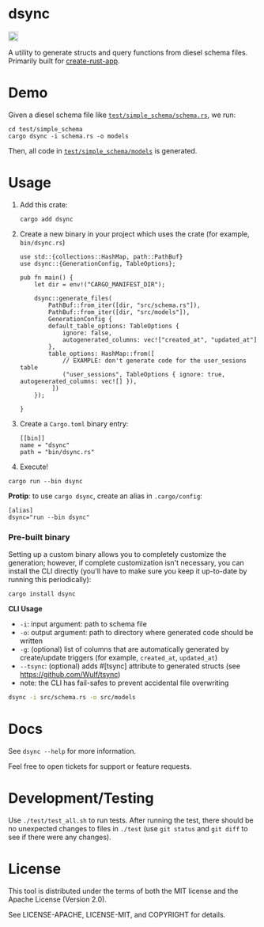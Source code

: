 # dsync

<a href="https://crates.io/crates/dsync"><img src="https://img.shields.io/crates/v/dsync.svg?style=for-the-badge" height="20" alt="License: MIT OR Apache-2.0" /></a>

A utility to generate structs and query functions from diesel schema files. Primarily built for [create-rust-app](https://github.com/Wulf/create-rust-app).

# Demo

Given a diesel schema file like [`test/simple_schema/schema.rs`](test/simple_schema/schema.rs), we run:

```
cd test/simple_schema
cargo dsync -i schema.rs -o models
```

Then, all code in [`test/simple_schema/models`](test/simple_schema/models) is generated.

# Usage

1. Add this crate:

    ```
    cargo add dsync
    ```

2. Create a new binary in your project which uses the crate (for example, `bin/dsync.rs`)

   ```
   use std::{collections::HashMap, path::PathBuf}
   use dsync::{GenerationConfig, TableOptions};
   
   pub fn main() {
       let dir = env!("CARGO_MANIFEST_DIR");
   
       dsync::generate_files(
           PathBuf::from_iter([dir, "src/schema.rs"]), 
           PathBuf::from_iter([dir, "src/models"]), 
           GenerationConfig {
           default_table_options: TableOptions {
               ignore: false,
               autogenerated_columns: vec!["created_at", "updated_at"]
           },
           table_options: HashMap::from([
               // EXAMPLE: don't generate code for the user_sesions table
               ("user_sessions", TableOptions { ignore: true, autogenerated_columns: vec![] }),
            ])
       });
   
   }
   ```

3. Create a `Cargo.toml` binary entry:
   
   ```
   [[bin]]
   name = "dsync"
   path = "bin/dsync.rs"
   ```

4. Execute!

  ```
  cargo run --bin dsync
  ```

  **Protip**: to use `cargo dsync`, create an alias in `.cargo/config`:
  
  ```
  [alias]
  dsync="run --bin dsync"
  ```


### Pre-built binary

Setting up a custom binary allows you to completely customize the generation; however, if complete customization isn't necessary, you can install the CLI directly 
(you'll have to make sure you keep it up-to-date by running this periodically):

```
cargo install dsync 
```

**CLI Usage**

* `-i`: input argument: path to schema file
* `-o`: output argument: path to directory where generated code should be written
* `-g`: (optional) list of columns that are automatically generated by create/update triggers (for example, `created_at`, `updated_at`)
* `--tsync`: (optional) adds #[tsync] attribute to generated structs (see https://github.com/Wulf/tsync)
* note: the CLI has fail-safes to prevent accidental file overwriting

```sh
dsync -i src/schema.rs -o src/models
```

# Docs

See `dsync --help` for more information.

Feel free to open tickets for support or feature requests.

# Development/Testing

Use `./test/test_all.sh` to run tests.
After running the test, there should be no unexpected changes to files in `./test` (use `git status` and `git diff` to see if there were any changes).

# License

This tool is distributed under the terms of both the MIT license and the Apache License (Version 2.0).

See LICENSE-APACHE, LICENSE-MIT, and COPYRIGHT for details.
